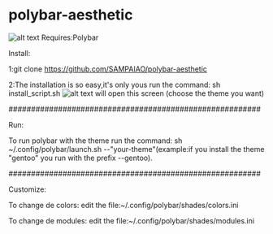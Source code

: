 # polybar-aesthetic

![alt text](https://i.imgur.com/hjKJA2p.jpg)
Requires:Polybar

Install:

1:git clone https://github.com/SAMPAIAO/polybar-aesthetic

2:The installation is so easy,it's only yous run the command:
sh install_script.sh
![alt text](https://i.imgur.com/IePmDY1.png)
will open this screen (choose the theme you want)

########################################################

Run:

To run polybar with the theme run the command:
sh ~/.config/polybar/launch.sh --"your-theme"(example:if you install the theme "gentoo" you run with the prefix --gentoo).

########################################################

Customize:

To change de colors:
edit the file:~/.config/polybar/shades/colors.ini

To change de modules:
edit the file:~/.config/polybar/shades/modules.ini
